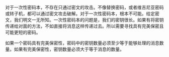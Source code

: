 对于一次性密码本，不存在只通过密文的攻击。不像替换密码，或者维吉尼亚密码或转子机，都可以通过密文攻击破解。对于一次性密码本，根本不可能。给定密文，我们明文一无所知。一次性密码本的问题是，我们的密钥很长。如果有将密钥传递给对面的方法，不如直接将消息这样传递过去。所以需要寻找具有完美保密且可能更短的密码。

如果一个密码具有完美保密性，密码中的密钥数量必须至少等于能够处理的消息数量。如果有完美保密性，密钥数量必须大于等于消息的数量。
